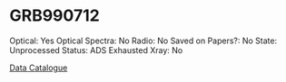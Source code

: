 # GRB990712

Optical: Yes
Optical Spectra: No
Radio: No
Saved on Papers?: No
State: Unprocessed
Status: ADS Exhausted
Xray: No

[Data Catalogue](GRB990712%2096922122b9f64b0e88bd90d952879b63/Data%20Catalogue%20c78f8ff879e041a6a0bfdebcee6e5ca8.csv)